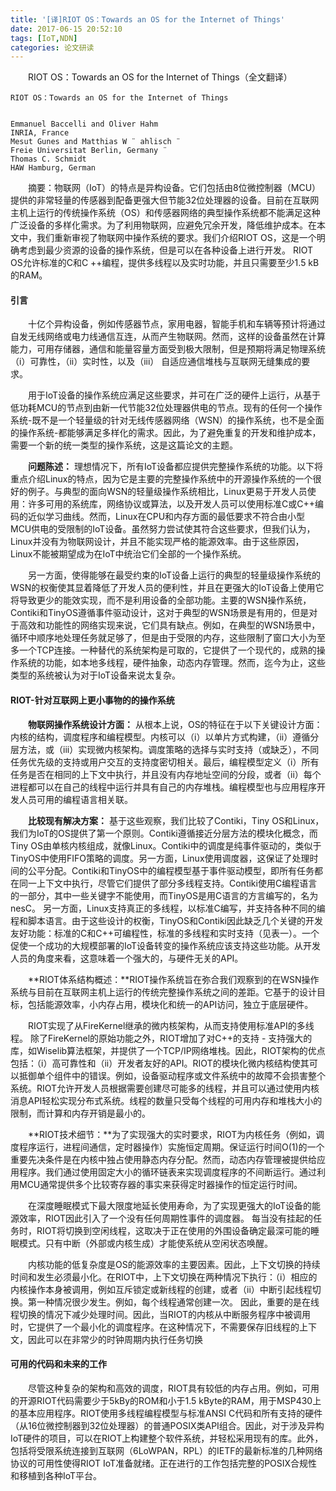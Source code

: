 ```yaml
---
title: '[译]RIOT OS：Towards an OS for the Internet of Things'
date: 2017-06-15 20:52:10
tags: [IoT,NDN]
categories: 论文研读
---
```


　　RIOT OS：Towards an OS for the Internet of Things（全文翻译）


<!--more-->

```
RIOT OS：Towards an OS for the Internet of Things


Emmanuel Baccelli and Oliver Hahm
INRIA, France
Mesut Gunes and Matthias W ¨ ahlisch ¨
Freie Universitat Berlin, Germany ¨
Thomas C. Schmidt
HAW Hamburg, German
```


　　摘要：物联网（IoT）的特点是异构设备。它们包括由8位微控制器（MCU）提供的非常轻量的传感器到配备更强大但节能32位处理器的设备。目前在互联网主机上运行的传统操作系统（OS）和传感器网络的典型操作系统都不能满足这种广泛设备的多样化需求。为了利用物联网，应避免冗余开发，降低维护成本。在本文中，我们重新审视了物联网中操作系统的要求。我们介绍RIOT OS，这是一个明确考虑到最少资源的设备的操作系统，但是可以在各种设备上进行开发。 RIOT OS允许标准的C和C ++编程，提供多线程以及实时功能，并且只需要至少1.5 kB的RAM。

#### 引言

　　十亿个异构设备，例如传感器节点，家用电器，智能手机和车辆等预计将通过自发无线网络或电力线通信互连，从而产生物联网。然而，这样的设备虽然在计算能力，可用存储器，通信和能量容量方面受到极大限制，但是预期将满足物理系统（i）可靠性，（ii）实时性，以及（iii） 自适应通信堆栈与互联网无缝集成的要求。

　　用于IoT设备的操作系统应满足这些要求，并可在广泛的硬件上运行，从基于低功耗MCU的节点到由新一代节能32位处理器供电的节点。现有的任何一个操作系统-既不是一个轻量级的针对无线传感器网络（WSN）的操作系统，也不是全面的操作系统-都能够满足多样化的需求。因此，为了避免重复的开发和维护成本，需要一个新的统一类型的操作系统，这是这篇论文的主题。

　　**问题陈述：** 理想情况下，所有IoT设备都应提供完整操作系统的功能。以下将重点介绍Linux的特点，因为它是主要的完整操作系统中的开源操作系统的一个很好的例子。与典型的面向WSN的轻量级操作系统相比，Linux更易于开发人员使用：许多可用的系统库，网络协议或算法，以及开发人员可以使用标准C或C++编码的近似学习曲线。然而，Linux在CPU和内存方面的最低要求不符合由小型MCU供电的受限制的IoT设备。虽然努力尝试使其符合这些要求，但我们认为，Linux并没有为物联网设计，并且不能实现严格的能源效率。由于这些原因，Linux不能被期望成为在IoT中统治它们全部的一个操作系统。

　　另一方面，使得能够在最受约束的IoT设备上运行的典型的轻量级操作系统的WSN的权衡使其显着降低了开发人员的便利性，并且在更强大的IoT设备上使用它将导致更少的能效实现，而不是利用设备的全部功能。主要的WSN操作系统，Contiki和TinyOS遵循事件驱动设计，这对于典型的WSN场景是有用的，但是对于高效和功能性的网络实现来说，它们具有缺点。例如，在典型的WSN场景中，循环中顺序地处理任务就足够了，但是由于受限的内存，这些限制了窗口大小为至多一个TCP连接。一种替代的系统架构是可取的，它提供了一个现代的，成熟的操作系统的功能，如本地多线程，硬件抽象，动态内存管理。然而，迄今为止，这些类型的系统被认为对于IoT设备来说太复杂。

#### RIOT-针对互联网上更小事物的的操作系统

　　**物联网操作系统设计方面：** 从根本上说，OS的特征在于以下关键设计方面：内核的结构，调度程序和编程模型。内核可以（i）以单片方式构建，（ii）遵循分层方法，或（iii）实现微内核架构。调度策略的选择与实时支持（或缺乏），不同任务优先级的支持或用户交互的支持度密切相关。最后，编程模型定义（i）所有任务是否在相同的上下文中执行，并且没有内存地址空间的分段，或者（ii）每个进程都可以在自己的线程中运行并具有自己的内存堆栈。编程模型也与应用程序开发人员可用的编程语言相关联。

　　**比较现有解决方案：** 基于这些观察，我们比较了Contiki，Tiny OS和Linux，我们为IoT的OS提供了第一个原则。Contiki遵循接近分层方法的模块化概念，而Tiny OS由单核内核组成，就像Linux。Contiki中的调度是纯事件驱动的，类似于TinyOS中使用FIFO策略的调度。另一方面，Linux使用调度器，这保证了处理时间的公平分配。Contiki和TinyOS中的编程模型基于事件驱动模型，即所有任务都在同一上下文中执行，尽管它们提供了部分多线程支持。Contiki使用C编程语言的一部分，其中一些关键字不能使用，而TinyOS是用C语言的方言编写的，名为nesC。 另一方面，Linux支持真正的多线程，以标准C编写，并支持各种不同的编程和脚本语言。由于这些设计的权衡，TinyOS和Contiki因此缺乏几个关键的开发友好功能：标准的C和C++可编程性，标准的多线程和实时支持（见表一）。一个促使一个成功的大规模部署的IoT设备转变的操作系统应该支持这些功能。从开发人员的角度来看，这意味着一个强大的，与硬件无关的API。

　　**RIOT体系结构概述：**RIOT操作系统旨在弥合我们观察到的在WSN操作系统与目前在互联网主机上运行的传统完整操作系统之间的差距。它基于的设计目标，包括能源效率，小内存占用，模块化和统一的API访问，独立于底层硬件。

　　RIOT实现了从FireKernel继承的微内核架构，从而支持使用标准API的多线程。 除了FireKernel的原始功能之外，RIOT增加了对C++的支持 - 支持强大的库，如Wiselib算法框架，并提供了一个TCP/IP网络堆栈。因此，RIOT架构的优点包括：（i）高可靠性和（ii）开发者友好的API。RIOT的模块化微内核结构使其可以抵御单个组件中的错误。例如，设备驱动程序或文件系统中的故障不会损害整个系统。RIOT允许开发人员根据需要创建尽可能多的线程，并且可以通过使用内核消息API轻松实现分布式系统。线程的数量只受每个线程的可用内存和堆栈大小的限制，而计算和内存开销是最小的。

　　**RIOT技术细节：**为了实现强大的实时要求，RIOT为内核任务（例如，调度程序运行，进程间通信，定时器操作）实施恒定周期。保证运行时间O(1)的一个重要先决条件是在内核中独占使用静态内存分配。然而，动态内存管理被提供给应用程序。我们通过使用固定大小的循环链表来实现调度程序的不间断运行。通过利用MCU通常提供多个比较寄存器的事实来获得定时器操作的恒定运行时间。

　　在深度睡眠模式下最大限度地延长使用寿命，为了实现更强大的IoT设备的能源效率，RIOT因此引入了一个没有任何周期性事件的调度器。 每当没有挂起的任务时，RIOT将切换到空闲线程，这取决于正在使用的外围设备确定最深可能的睡眠模式。只有中断（外部或内核生成）才能使系统从空闲状态唤醒。

　　内核功能的低复杂度是OS的能源效率的主要因素。因此，上下文切换的持续时间和发生必须最小化。在RIOT中，上下文切换在两种情况下执行：（i）相应的内核操作本身被调用，例如互斥锁定或新线程的创建，或者（ii）中断引起线程切换。第一种情况很少发生。例如，每个线程通常创建一次。 因此，重要的是在线程切换的情况下减少处理时间。因此，当RIOT的内核从中断服务程序中被调用时，它提供了一个最小化的调度程序。在这种情况下，不需要保存旧线程的上下文，因此可以在非常少的时钟周期内执行任务切换

#### 可用的代码和未来的工作

　　尽管这种复杂的架构和高效的调度，RIOT具有较低的内存占用。例如，可用的开源RIOT代码需要少于5kBy的ROM和小于1.5 kByte的RAM，用于MSP430上的基本应用程序。RIOT使用多线程编程模型与标准ANSI C代码和所有支持的硬件（从16位微控制器到32位处理器）的普通POSIX类API组合。因此，对于涉及异构IoT硬件的项目，可以在RIOT上构建整个软件系统，并轻松采用现有的库。此外，包括将受限系统连接到互联网（6LoWPAN，RPL）的IETF的最新标准的几种网络协议的可用性使得RIOT IoT准备就绪。正在进行的工作包括完整的POSIX合规性和移植到各种IoT平台。
